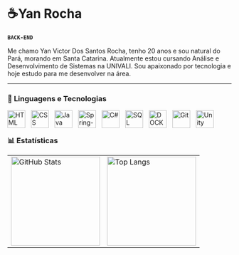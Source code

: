 # ☕Yan Rocha

**`BACK-END`**

Me chamo Yan Victor Dos Santos Rocha, tenho 20 anos e sou natural do Pará, morando em Santa Catarina. Atualmente estou cursando Análise e Desenvolvimento de Sistemas na UNIVALI. Sou apaixonado por tecnologia e hoje estudo para me desenvolver na área.

---

### 🤖 Linguagens e Tecnologias 

<img 
    align="left" 
    alt="HTML"
    title="HTML" 
    width="40px" 
    style="padding-right: 10px;" 
    src="https://cdn.jsdelivr.net/gh/devicons/devicon@latest/icons/html5/html5-original.svg" 
/>
<img 
    align="left" 
    alt="CSS" 
    title="CSS"
    width="40px" 
    style="padding-right: 10px;" 
    src="https://cdn.jsdelivr.net/gh/devicons/devicon@latest/icons/css3/css3-original.svg" 
/>
<img 
    align="left" 
    alt="Java" 
    title="Java"
    width="40px" 
    style="padding-right: 10px;" 
    src="https://cdn.jsdelivr.net/gh/devicons/devicon@latest/icons/java/java-plain.svg"
    >
<img 
    align="left" 
    alt="Spring-Boot" 
    title="Spring-Boot"
    width="40px" 
    style="padding-right: 10px;" 
    src="https://cdn.jsdelivr.net/gh/devicons/devicon@latest/icons/spring/spring-original.svg"
    >
<img 
    align="left" 
    alt="C#" 
    title="C#"
    width="40px" 
    style="padding-right: 10px;" 
    src="https://cdn.jsdelivr.net/gh/devicons/devicon@latest/icons/csharp/csharp-original.svg"
    >
    <img 
    align="left" 
    alt="SQL" 
    title="SQL"
    width="40px" 
    style="padding-right: 10px;" 
    src="https://cdn.jsdelivr.net/gh/devicons/devicon@latest/icons/azuresqldatabase/azuresqldatabase-original.svg"
    >
    <img 
    align="left" 
    alt="DOCKER" 
    title="DOCKER"
    width="40px" 
    style="padding-right: 10px;" 
    src="https://cdn.jsdelivr.net/gh/devicons/devicon@latest/icons/docker/docker-plain-wordmark.svg"
    >
<img 
    align="left" 
    alt="Git" 
    title="Git"
    width="40px" 
    style="padding-right: 10px;" 
    src="https://cdn.jsdelivr.net/gh/devicons/devicon@latest/icons/git/git-original.svg"
    >
<img 
    align="left" 
    alt="Unity" 
    title="Unity"
    width="40px" 
    style="padding-right: 10px;" 
    src="https://cdn.jsdelivr.net/gh/devicons/devicon@latest/icons/unity/unity-plain.svg"
    >
    
<br/>
<br/>

### 📊 Estatísticas

<table>
  <tr>
    <td>
      <img 
        alt="GitHub Stats" 
        height="200" 
        src="https://github-readme-stats.vercel.app/api?username=yanvictor00&show_icons=true&theme=tokyonight&include_all_commits=true&locale=pt-br" 
      />
    </td>
    <td>
      <img 
        alt="Top Langs" 
        height="200" 
        src="https://github-readme-stats.vercel.app/api/top-langs/?username=yanvictor00&theme=tokyonight&layout=compact&custom_title=Tecnologias&langs_count=9" 
      />
    </td>
  </tr>
</table>
